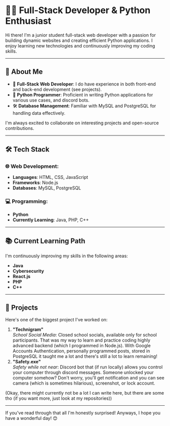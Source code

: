 # 👨‍💻 Full-Stack Developer & Python Enthusiast

Hi there! I'm a junior student full-stack web developer with a passion for building dynamic websites and creating efficient Python applications. I enjoy learning new technologies and continuously improving my coding skills. 

---

## 🚀 About Me

- 🔧 **Full-Stack Web Developer**: I do have experience in both front-end and back-end development (see projects).
- 🐍 **Python Programmer**: Proficient in writing Python applications for various use cases, and discord bots.
- 🛠️ **Database Management**: Familiar with MySQL and PostgreSQL for handling data effectively. 

I'm always excited to collaborate on interesting projects and open-source contributions.

---

## 🛠️ Tech Stack

### 🌐 Web Development:
- **Languages**: HTML, CSS, JavaScript
- **Frameworks**: Node.js
- **Databases**: MySQL, PostgreSQL

### 💻 Programming:
- **Python**
- **Currently Learning**: Java, PHP, C++

---

## 📚 Current Learning Path
I'm continuously improving my skills in the following areas:
- **Java**
- **Cybersecurity**
- **React.js**
- **PHP**
- **C++**

---

## 🌟 Projects

Here's one of the biggest project I've worked on:

1. **"Technigram"**  
   *School Social Media*: Closed school socials, available only for school participants. That was my way to learn and practice coding highly advanced backend (which I programmed in Node.js). With Google Accounts Authentication, personally programmed posts, stored in PostgreSQL it taught me a lot and there's still a lot to learn remaining!
2. **"Safety.exe"**  
   *Safety while not near*: Discord bot that (if run locally) allows you control your computer through discord messages. Someone unlocked your computer somehow? Don't worry, you'll get notification and you can see camera (which is sometimes hilarious), screenshot, or lock account. 

(Okay, there might currently not be a lot I can write here, but there are some tho (if you want more, just look at my repositories))

---


If you've read through that all I'm honestly surprised!
Anyways, I hope you have a wonderful day! 😊
